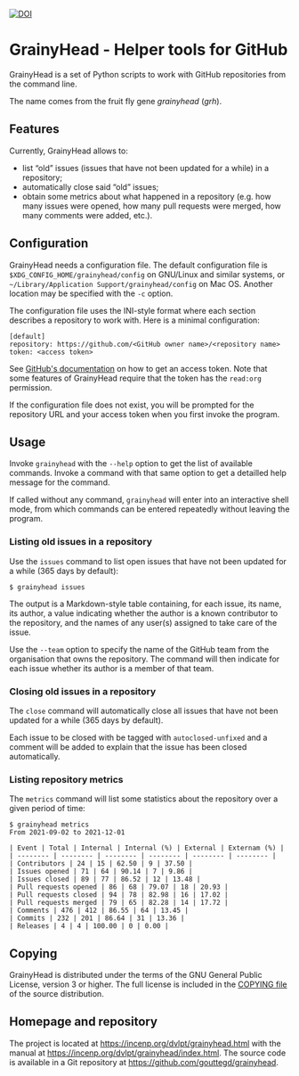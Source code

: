 [![DOI](https://zenodo.org/badge/DOI/10.5281/zenodo.8329980.svg)](https://doi.org/10.5281/zenodo.8329980)

GrainyHead - Helper tools for GitHub
====================================

GrainyHead is a set of Python scripts to work with GitHub repositories
from the command line.

The name comes from the fruit fly gene _grainyhead_ (_grh_).


Features
--------
Currently, GrainyHead allows to:

* list “old” issues (issues that have not been updated for a while) in a
  repository;
* automatically close said “old” issues;
* obtain some metrics about what happened in a repository (e.g. how many
  issues were opened, how many pull requests were merged, how many
  comments were added, etc.).


Configuration
-------------
GrainyHead needs a configuration file. The default configuration file is
`$XDG_CONFIG_HOME/grainyhead/config` on GNU/Linux and similar systems,
or `~/Library/Application Support/grainyhead/config` on Mac OS. Another
location may be specified with the `-c` option.

The configuration file uses the INI-style format where each section
describes a repository to work with. Here is a minimal configuration:

```
[default]
repository: https://github.com/<GitHub owner name>/<repository name>
token: <access token>
```

See [GitHub's documentation](https://docs.github.com/en/github/authenticating-to-github/keeping-your-account-and-data-secure/creating-a-personal-access-token)
on how to get an access token. Note that some features of GrainyHead
require that the token has the `read:org` permission.

If the configuration file does not exist, you will be prompted for the
repository URL and your access token when you first invoke the program.


Usage
-----
Invoke `grainyhead` with the `--help` option to get the list of
available commands. Invoke a command with that same option to get a
detailled help message for the command.

If called without any command, `grainyhead` will enter into an
interactive shell mode, from which commands can be entered repeatedly
without leaving the program.


### Listing old issues in a repository

Use the `issues` command to list open issues that have not been updated
for a while (365 days by default):

```
$ grainyhead issues
```

The output is a Markdown-style table containing, for each issue, its
name, its author, a value indicating whether the author is a known
contributor to the repository, and the names of any user(s) assigned to
take care of the issue.

Use the `--team` option to specify the name of the GitHub team from the
organisation that owns the repository. The command will then indicate
for each issue whether its author is a member of that team.


### Closing old issues in a repository

The `close` command will automatically close all issues that have not
been updated for a while (365 days by default).

Each issue to be closed with be tagged with `autoclosed-unfixed` and a
comment will be added to explain that the issue has been closed
automatically.


### Listing repository metrics

The `metrics` command will list some statistics about the repository
over a given period of time:

```
$ grainyhead metrics
From 2021-09-02 to 2021-12-01

| Event | Total | Internal | Internal (%) | External | Externam (%) |
| -------- | -------- | -------- | -------- | -------- | -------- |
| Contributors | 24 | 15 | 62.50 | 9 | 37.50 |
| Issues opened | 71 | 64 | 90.14 | 7 | 9.86 |
| Issues closed | 89 | 77 | 86.52 | 12 | 13.48 |
| Pull requests opened | 86 | 68 | 79.07 | 18 | 20.93 |
| Pull requests closed | 94 | 78 | 82.98 | 16 | 17.02 |
| Pull requests merged | 79 | 65 | 82.28 | 14 | 17.72 |
| Comments | 476 | 412 | 86.55 | 64 | 13.45 |
| Commits | 232 | 201 | 86.64 | 31 | 13.36 |
| Releases | 4 | 4 | 100.00 | 0 | 0.00 |
```


Copying
-------
GrainyHead is distributed under the terms of the GNU General Public
License, version 3 or higher. The full license is included in the
[COPYING file](COPYING) of the source distribution.


Homepage and repository
-----------------------

The project is located at <https://incenp.org/dvlpt/grainyhead.html>
with the manual at <https://incenp.org/dvlpt/grainyhead/index.html>.
The source code is available in a Git repository at
<https://github.com/gouttegd/grainyhead>.
